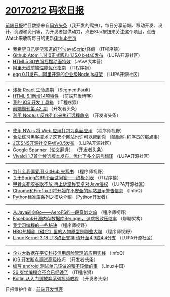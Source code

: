 # [20170212 码农日报](https://github.com/kujian/frontendDaily/blob/master/2017/02/12.md)

[前端日报](http://caibaojian.com/c/news)栏目数据来自[码农头条](http://hao.caibaojian.com/)（我开发的爬虫），每日分享前端、移动开发、设计、资源和资讯等，为开发者提供动力，点击Star按钮来关注这个项目，点击Watch来收听每日的更新[Github主页](https://github.com/kujian/frontendDaily)
* [我希望自己尽早知道的7个JavaScript怪癖](http://hao.caibaojian.com/25910.html) （IT程序猿）
* [Github Atom 1.14.0正式版和 1.15.0 beta0发布](http://hao.caibaojian.com/25888.html) （LUPA开源社区）
* [HTML5 3D衣服摇摆动画特效](http://hao.caibaojian.com/25894.html) （JAVA大本营）
* [阿里无线前端性能优化指南](http://hao.caibaojian.com/25934.html) （IT程序狮）
* [egg 0.11发布，阿里开源的企业级Node.js框架](http://hao.caibaojian.com/25891.html) （LUPA开源社区）

***
* [浅析 React 生命周期](http://hao.caibaojian.com/25921.html) （SegmentFault）
* [HTML 5.1新增14项特性](http://hao.caibaojian.com/25938.html) （前端开发博客）
* [我的 iOS 开发工具箱](http://hao.caibaojian.com/25911.html) （IT程序猿）
* [前端周刊第 42 期](http://hao.caibaojian.com/25904.html) （开发者头条）
* [利用 Node.js 反序列化来执行远程命令](http://hao.caibaojian.com/25902.html) （开发者头条）

***
* [使用 NW.js 将 Web 应用打包为桌面应用](http://hao.caibaojian.com/25929.html) （程序师视野）
* [合法练习黑客技术？这15个网站也许可以帮到你](http://hao.caibaojian.com/25933.html) （酷勤网-程序员的那点事）
* [JEESNS开源社交系统V0.5发布](http://hao.caibaojian.com/25893.html) （LUPA开源社区）
* [Google Spanner（论文翻译）](http://hao.caibaojian.com/25906.html) （开发者头条）
* [Vivaldi 1.7首个候选版本发布，优化了多个语言翻译](http://hao.caibaojian.com/25886.html) （LUPA开源社区）

***
* [为什么我偏爱用 GitHub 来写书](http://hao.caibaojian.com/25931.html) （程序师视野）
* [关于Spring的69个面试问答——终极列表](http://hao.caibaojian.com/25913.html) （IT程序猿）
* [甲骨文死咬谷歌不放 再上诉坚称安卓对Java侵权](http://hao.caibaojian.com/25945.html) （LUPA开源社区）
* [Chrome和Firefox即将开始在不安全的网站显示警告信息](http://hao.caibaojian.com/25869.html) （InfoQ）
* [Python标准库系列之模块介绍](http://hao.caibaojian.com/25884.html) （Python开发者）

***
* [从Java转向Go——AeroFS的一段奇妙之旅](http://hao.caibaojian.com/25926.html) （程序师视野）
* [Facebook开源内存数据库Beringei，追求极致压缩率](http://hao.caibaojian.com/25885.html) （聊聊架构）
* [我学习编程的一些秘诀](http://hao.caibaojian.com/25927.html) （程序师视野）
* [HBO热播剧《硅谷》里的人物原型是哪些大咖](http://hao.caibaojian.com/25928.html) （程序师视野）
* [Linux Kernel 3.18 LTS终止支持 请升至4.9或4.4分支](http://hao.caibaojian.com/25887.html) （LUPA开源社区）

***
* [企业大数据在平安科技信用风险管理的应用实践](http://hao.caibaojian.com/25867.html) （InfoQ）
* [iOS 开发断点调试高级技巧](http://hao.caibaojian.com/25901.html) （开发者头条）
* [编写 android 测试单元该做的和不该做的事](http://hao.caibaojian.com/25881.html) （Linux中国）
* [26 岁学编程会不会已经晚了](http://hao.caibaojian.com/25935.html) （IT程序狮）
* [Kotlin 从入门到放弃系列视频教程](http://hao.caibaojian.com/25905.html) （开发者头条）

日报维护作者：[前端开发博客](http://caibaojian.com/) 